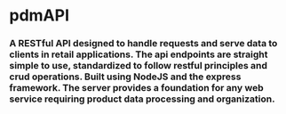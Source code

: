# pdmAPI

### A RESTful API designed to handle requests and serve data to clients in retail applications. The api endpoints are straight simple to use, standardized to follow restful principles and crud operations. Built using NodeJS and the express framework. The server provides a foundation for any web service requiring product data processing and organization.